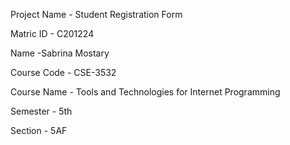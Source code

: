 Project Name - Student Registration Form

Matric ID - C201224

Name -Sabrina Mostary

Course Code - CSE-3532

Course Name - Tools and Technologies for Internet Programming

Semester - 5th

Section - 5AF
